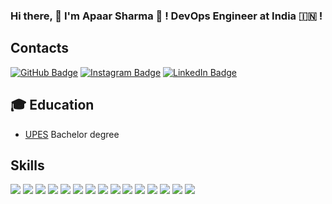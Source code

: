 ### Hi there, 👋 I'm Apaar Sharma 👋 !  DevOps Engineer at India 🇮🇳 !

## Contacts

[![GitHub Badge](https://img.shields.io/badge/-GitHub-000?style=flat&logo=Github&logoColor=white)](https://github.com/apaarshrm39)
[![Instagram Badge](https://img.shields.io/badge/-Instagram-e4405f?style=flat&logo=instagram&logoColor=white&link=https://twitter.com/_k_e_k_e)](https://www.instagram.com/apaarapaarapaar/)
[![LinkedIn Badge](https://img.shields.io/badge/-LinkedIn-0077b5?style=flat&logo=linkedin&logoColor=white&link=https://twitter.com/_k_e_k_e)](https://www.linkedin.com/in/apaar-sharma-828361137/)

## 🎓 Education

- [UPES](https://www.upes.ac.in/) Bachelor degree

## Skills

[![](https://img.shields.io/badge/Visual_Studio-5C2D91?style=for-the-badge&logo=visual%20studio&logoColor=white)](https://github.com/apaarshrm39)
[![](https://img.shields.io/badge/Go-00ADD8?style=for-the-badge&logo=go&logoColor=white)](https://github.com/apaarshrm39)
[![](https://img.shields.io/badge/Docker-2CA5E0?style=for-the-badge&logo=docker&logoColor=white)](https://github.com/apaarshrm39)
[![](https://img.shields.io/badge/kubernetes-326ce5.svg?&style=for-the-badge&logo=kubernetes&logoColor=white)](https://github.com/apaarshrm39)
[![](https://img.shields.io/badge/microsoft%20azure-0089D6?style=for-the-badge&logo=microsoft-azure&logoColor=white)](https://github.com/apaarshrm39)
[![](https://img.shields.io/badge/Amazon_AWS-232F3E?style=for-the-badge&logo=amazon-aws&logoColor=white)](https://github.com/apaarshrm39)
[![](https://img.shields.io/badge/Digital_Ocean-0080FF?style=for-the-badge&logo=DigitalOcean&logoColor=whitE)](https://github.com/apaarshrm39)
[![](https://img.shields.io/badge/-Terraform-623CE4?style=flat&logoColor=white&logo=terraform)](https://github.com/apaarshrm39)
[![](https://img.shields.io/badge/-GitHub%20Actions-2088FF?style=flat&logoColor=white&logo=github-actions)](https://github.com/apaarshrm39)
[![](https://img.shields.io/badge/Python-FFD43B?style=for-the-badge&logo=python&logoColor=darkgreen)](https://github.com/apaarshrm39)
[![](https://img.shields.io/badge/Git-F05032?style=for-the-badge&logo=git&logoColor=white)](https://github.com/apaarshrm39)
[![](https://img.shields.io/badge/PowerShell-5391FE?style=for-the-badge&logo=PowerShell&logoColor=white)](https://github.com/apaarshrm39)
[![](https://img.shields.io/badge/Azure_DevOps-0078D7?style=for-the-badge&logo=azure-devops&logoColor=white)](https://github.com/apaarshrm39)
[![](https://img.shields.io/badge/Linux-FCC624?style=for-the-badge&logo=linux&logoColor=black)](https://github.com/apaarshrm39)
[![](https://img.shields.io/badge/Windows-0078D6?style=for-the-badge&logo=windows&logoColor=white)](https://github.com/apaarshrm39)
<!--
**apaarshrm39/apaarshrm39** is a ✨ _special_ ✨ repository because its `README.md` (this file) appears on your GitHub profile.

Here are some ideas to get you started:

- 🔭 I’m currently working on ...
- 🌱 I’m currently learning ...
- 👯 I’m looking to collaborate on ...
- 🤔 I’m looking for help with ...
- 💬 Ask me about ...
- 📫 How to reach me: ...
- 😄 Pronouns: ...
- ⚡ Fun fact: ...
-->
